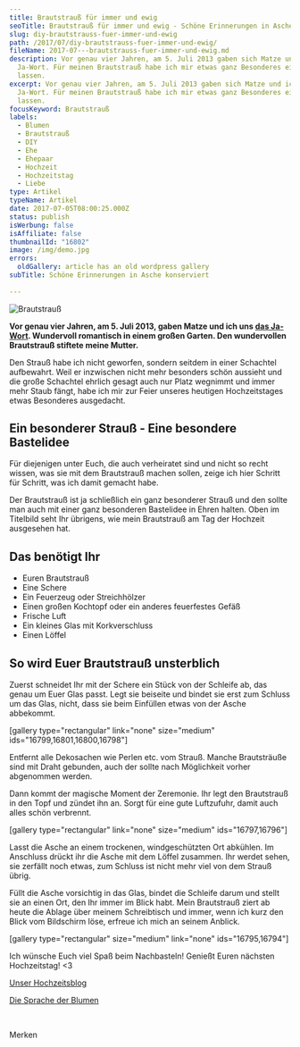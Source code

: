 ```yaml
---
title: Brautstrauß für immer und ewig
seoTitle: Brautstrauß für immer und ewig - Schöne Erinnerungen in Asche konservieren DIY
slug: diy-brautstrauss-fuer-immer-und-ewig
path: /2017/07/diy-brautstrauss-fuer-immer-und-ewig/
fileName: 2017-07---brautstrauss-fuer-immer-und-ewig.md
description: Vor genau vier Jahren, am 5. Juli 2013 gaben sich Matze und ich das
  Ja-Wort. Für meinen Brautstrauß habe ich mir etwas ganz Besonderes einfallen
  lassen.
excerpt: Vor genau vier Jahren, am 5. Juli 2013 gaben sich Matze und ich das
  Ja-Wort. Für meinen Brautstrauß habe ich mir etwas ganz Besonderes einfallen
  lassen.
focusKeyword: Brautstrauß
labels:
  - Blumen
  - Brautstrauß
  - DIY
  - Ehe
  - Ehepaar
  - Hochzeit
  - Hochzeitstag
  - Liebe
type: Artikel
typeName: Artikel
date: 2017-07-05T08:00:25.000Z
status: publish
isWerbung: false
isAffiliate: false
thumbnailId: "16802"
image: /img/demo.jpg
errors:
  oldGallery: article has an old wordpress gallery
subTitle: Schöne Erinnerungen in Asche konserviert
  
---
```


![Brautstrauß](http://cardamonchai.com/wp-content/uploads/2017/06/Brautstrauß-9-von-9-640x480.jpg)

**Vor genau vier Jahren, am 5. Juli 2013, gaben Matze und ich uns
[das Ja-Wort](http://hochzeit.smartr.de/). Wundervoll romantisch in einem großen
Garten. Den wundervollen Brautstrauß stiftete meine Mutter.**

Den Strauß habe ich nicht geworfen, sondern seitdem in einer Schachtel
aufbewahrt. Weil er inzwischen nicht mehr besonders schön aussieht und die große
Schachtel ehrlich gesagt auch nur Platz wegnimmt und immer mehr Staub fängt,
habe ich mir zur Feier unseres heutigen Hochzeitstages etwas Besonderes
ausgedacht.

## Ein besonderer Strauß - Eine besondere Bastelidee

Für diejenigen unter Euch, die auch verheiratet sind und nicht so recht wissen,
was sie mit dem Brautstrauß machen sollen, zeige ich hier Schritt für Schritt,
was ich damit gemacht habe.

Der Brautstrauß ist ja schließlich ein ganz besonderer Strauß und den sollte man
auch mit einer ganz besonderen Bastelidee in Ehren halten. Oben im Titelbild
seht Ihr übrigens, wie mein Brautstrauß am Tag der Hochzeit ausgesehen hat.

## Das benötigt Ihr

- Euren Brautstrauß
- Eine Schere
- Ein Feuerzeug oder Streichhölzer
- Einen großen Kochtopf oder ein anderes feuerfestes Gefäß
- Frische Luft
- Ein kleines Glas mit Korkverschluss
- Einen Löffel

## So wird Euer Brautstrauß unsterblich

Zuerst schneidet Ihr mit der Schere ein Stück von der Schleife ab, das genau um
Euer Glas passt. Legt sie beiseite und bindet sie erst zum Schluss um das Glas,
nicht, dass sie beim Einfüllen etwas von der Asche abbekommt.

[gallery type="rectangular" link="none" size="medium"
ids="16799,16801,16800,16798"]

Entfernt alle Dekosachen wie Perlen etc. vom Strauß. Manche Brautsträuße sind
mit Draht gebunden, auch der sollte nach Möglichkeit vorher abgenommen werden.

Dann kommt der magische Moment der Zeremonie. Ihr legt den Brautstrauß in den
Topf und zündet ihn an. Sorgt für eine gute Luftzufuhr, damit auch alles schön
verbrennt.

[gallery type="rectangular" link="none" size="medium" ids="16797,16796"]

Lasst die Asche an einem trockenen, windgeschützten Ort abkühlen. Im Anschluss
drückt ihr die Asche mit dem Löffel zusammen. Ihr werdet sehen, sie zerfällt
noch etwas, zum Schluss ist nicht mehr viel von dem Strauß übrig.

Füllt die Asche vorsichtig in das Glas, bindet die Schleife darum und stellt sie
an einen Ort, den Ihr immer im Blick habt. Mein Brautstrauß ziert ab heute die
Ablage über meinem Schreibtisch und immer, wenn ich kurz den Blick vom
Bildschirm löse, erfreue ich mich an seinem Anblick.

[gallery type="rectangular" size="medium" link="none" ids="16795,16794"]

Ich wünsche Euch viel Spaß beim Nachbasteln! Genießt Euren nächsten
Hochzeitstag! &lt;3

[Unser Hochzeitsblog](http://hochzeit.smartr.de/)

[Die Sprache der Blumen](/2009/06/die-sprache-der-blumen/)

&nbsp;

Merken

  